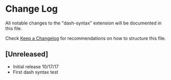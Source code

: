 # Change Log
All notable changes to the "dash-syntax" extension will be documented in this file.

Check [Keep a Changelog](http://keepachangelog.com/) for recommendations on how to structure this file.

## [Unreleased]
- Initial release
10/17/17
- First dash syntax test
